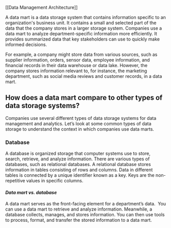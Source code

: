 [[Data Management Architecture]]

A data mart is a data storage system that contains information specific to an organization's business unit. It contains a small and selected part of the data that the company stores in a larger storage system. Companies use a data mart to analyze department-specific information more efficiently. It provides summarized data that key stakeholders can use to quickly make informed decisions. 

For example, a company might store data from various sources, such as supplier information, orders, sensor data, employee information, and financial records in their data warehouse or data lake. However, the company stores information relevant to, for instance, the marketing department, such as social media reviews and customer records, in a data mart.

## How does a data mart compare to other types of data storage systems?

Companies use several different types of data storage systems for data management and analytics. Let’s look at some common types of data storage to understand the context in which companies use data marts.

### **Database**

A database is organized storage that computer systems use to store, search, retrieve, and analyze information. There are various types of databases, such as relational databases. A relational database stores information in tables consisting of rows and columns. Data in different tables is connected by a unique identifier known as a key. Keys are the non-repetitive values in specific columns.

#### ***Data mart vs. database***

A data mart serves as the front-facing element for a department’s data.  You can use a data mart to retrieve and analyze information. Meanwhile, a database collects, manages, and stores information. You can then use tools to process, format, and transfer the stored information to a data mart.